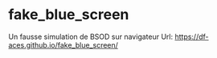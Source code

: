 # fake_blue_screen
Un fausse simulation de BSOD sur navigateur
Url: https://df-aces.github.io/fake_blue_screen/
